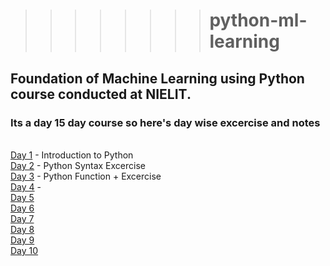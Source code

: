 
> > >>>>>>#  python-ml-learning

## Foundation of Machine Learning using Python course conducted at NIELIT.
### Its a day 15 day course so here's day wise excercise and notes

<br>[Day 1](https://github.com/satyarth8/python-ml-learning/tree/master/Day%201) - Introduction to Python
<br>[Day 2](https://github.com/satyarth8/python-ml-learning/tree/master/Day%202) - Python Syntax Excercise
<br>[Day 3](https://github.com/satyarth8/python-ml-learning/tree/master/Day%203) - Python Function + Excercise
<br>[Day 4](https://github.com/satyarth8/python-ml-learning/tree/master/Day%204) - 
<br>[Day 5](https://github.com/satyarth8/python-ml-learning/tree/master/Day%205)
<br>[Day 6](https://github.com/satyarth8/python-ml-learning/tree/master/Day%206)
<br>[Day 7](https://github.com/satyarth8/python-ml-learning/tree/master/Day%207)
<br>[Day 8](https://github.com/satyarth8/python-ml-learning/tree/master/Day%208)
<br>[Day 9](https://github.com/satyarth8/python-ml-learning/tree/master/Day%209)
<br>[Day 10](https://github.com/satyarth8/python-ml-learning/tree/master/Day%2010)



